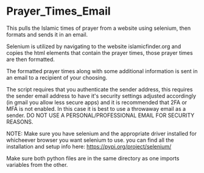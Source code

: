 # Prayer_Times_Email
This pulls the Islamic times of prayer from a website using selenium, then formats and sends it in an email.

Selenium is utilized by navigating to the website islamicfinder.org and copies the html elements that contain the prayer times, those prayer times are then formatted.

The formatted prayer times along with some additional information is sent in an email to a recipient of your choosing. 

The script requires that you authenticate the sender address, this requires the sender email address to have it's security settings adjusted accordingly (in gmail you allow less secure apps) and it is recommended that 2FA or MFA is not enabled. In this case it is best to use a throwaway email as a sender. DO NOT USE A PERSONAL/PROFESSIONAL EMAIL FOR SECURITY REASONS.

NOTE: Make sure you have selenium and the appropriate driver installed for whicheever browser you want selenium to use. you can find all the installation and setup info here: https://pypi.org/project/selenium/

Make sure both python files are in the same directory as one imports variables from the other.
